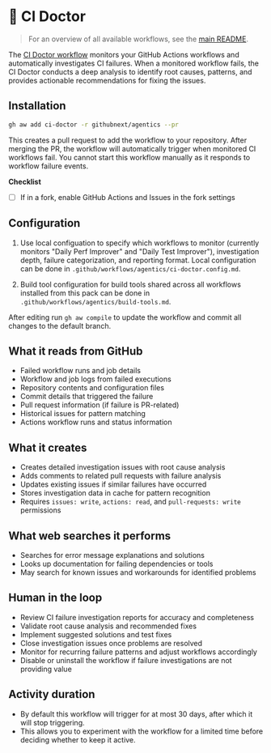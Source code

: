 # 🏥 CI Doctor

> For an overview of all available workflows, see the [main README](../README.md).

The [CI Doctor workflow](../workflows/ci-doctor.md?plain=1) monitors your GitHub Actions workflows and automatically investigates CI failures. When a monitored workflow fails, the CI Doctor conducts a deep analysis to identify root causes, patterns, and provides actionable recommendations for fixing the issues.

## Installation

```bash
gh aw add ci-doctor -r githubnext/agentics --pr
```

This creates a pull request to add the workflow to your repository. After merging the PR, the workflow will automatically trigger when monitored CI workflows fail. You cannot start this workflow manually as it responds to workflow failure events.

**Checklist**

* [ ] If in a fork, enable GitHub Actions and Issues in the fork settings

## Configuration

1. Use local configuation to specify which workflows to monitor (currently monitors "Daily Perf Improver" and "Daily Test Improver"), investigation depth, failure categorization, and reporting format. Local configuration can be done in `.github/workflows/agentics/ci-doctor.config.md`.

2. Build tool configuration for build tools shared across all workflows installed from this pack can be done in `.github/workflows/agentics/build-tools.md`. 

After editing run `gh aw compile` to update the workflow and commit all changes to the default branch.

## What it reads from GitHub

- Failed workflow runs and job details
- Workflow and job logs from failed executions
- Repository contents and configuration files
- Commit details that triggered the failure
- Pull request information (if failure is PR-related)
- Historical issues for pattern matching
- Actions workflow runs and status information

## What it creates

- Creates detailed investigation issues with root cause analysis
- Adds comments to related pull requests with failure analysis
- Updates existing issues if similar failures have occurred
- Stores investigation data in cache for pattern recognition
- Requires `issues: write`, `actions: read`, and `pull-requests: write` permissions

## What web searches it performs

- Searches for error message explanations and solutions
- Looks up documentation for failing dependencies or tools
- May search for known issues and workarounds for identified problems

## Human in the loop

- Review CI failure investigation reports for accuracy and completeness
- Validate root cause analysis and recommended fixes
- Implement suggested solutions and test fixes
- Close investigation issues once problems are resolved
- Monitor for recurring failure patterns and adjust workflows accordingly
- Disable or uninstall the workflow if failure investigations are not providing value

## Activity duration

- By default this workflow will trigger for at most 30 days, after which it will stop triggering.
- This allows you to experiment with the workflow for a limited time before deciding whether to keep it active.
